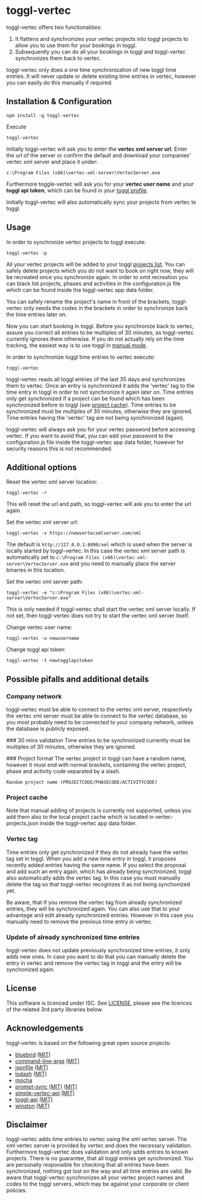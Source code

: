 # toggl-vertec
toggl-vertec offers two functionalities:
1) It flattens and synchronizes your vertec projects into toggl projects to allow you to use them for your bookings in toggl.
2) Subsequently you can do all your bookings in toggl and toggl-vertec synchronizes them back to vertec. 

toggl-vertec only does a one time synchronization of new toggl time entries. It will never update or delete existing time entries in vertec, however you can easily do this manually if required.

## Installation & Configuration

    npm install -g toggl-vertec

Execute

    toggl-vertec

Initially toggl-vertec will ask you to enter the **vertec xml server url**. Enter the url of the server or confirm the default and download your companies' vertec xml server and place it under:

    c:\Program Files (x86)\vertec-xml-server\VertecServer.exe

Furthermore toggle-vertec will ask you for your **vertec user name** and your **toggl api token**, which can be found in your [toggl profile](https://toggl.com/app/profile).

Initially toggl-vertec will also automatically sync your projects from vertec to toggl.

## Usage

In order to synchronize vertec projects to toggl execute:

    toggl-vertec -p

All your vertec projects will be added to your toggl [projects list](https://toggl.com/app/projects/).
You can safely delete projects which you do not want to book on right now, they will be recreated once you synchronize again. In order to omit recreation you can black list projects, phases and activities in the configuration.js file which can be found inside the toggl-vertec app data folder.

You can safely rename the project's name in front of the brackets, toggl-vertec only needs the codes in the brackets in order to synchronize back the time entries later on.

Now you can start booking in toggl.
Before you synchronize back to vertec, assure you correct all entries to be multiples of 30 minutes, as toggl-vertec currently ignores them otherwise.
If you do not actually rely on the time tracking, the easiest way is to use toggl in [manual mode](https://support.toggl.com/creating-a-time-entry/#addtimelater).

In order to synchronize toggl time entries to vertec execute: 

    toggl-vertec

toggl-vertec reads all toggl entries of the last 35 days and synchronizes them to vertec.
Once an entry is synchronized it adds the 'vertec' tag to the time entry in toggl in order to not synchronize it again later on.
Time entries only get synchronized if a project can be found which has been synchronized before to toggl (see [project cache](#project-cache)).
Time entries to be synchronized must be multiples of 30 minutes, otherwise they are ignored.
Time entries having the 'vertec' tag are not being synchronized (again).

toggl-vertec will always ask you for your vertec password before accessing vertec. If you want to avoid that, you can add your password to the configuration.js file inside the toggl-vertec app data folder, however for security reasons this is not recommended.

## Additional options

Reset the vertec xml server location:

    toggl-vertec -r

This will reset the url and path, so toggl-vertec will ask you to enter the url again.

Set the vertec xml server url:

    toggl-vertec -v https://newvertecxmlserver.com/xml

The default is `http://127.0.0.1:8090/xml` which is used when the server is locally started by toggl-vertec. In this case the vertec xml server path is automatically set to `c:\Program Files (x86)\vertec-xml-server\VertecServer.exe` and you need to manually place the server binaries in this location.

Set the vertec xml server path:

    toggl-vertec -e "c:\Program Files (x86)\vertec-xml-server\VertecServer.exe"

This is only needed if toggl-vertec shall start the vertec xml server locally. If not set, then toggl-vertec does not try to start the vertec xml server itself.

Change vertec user name:

    toggl-vertec -u newusername

Change toggl api token:

    toggl-vertec -t newtogglapitoken

## Possible pifalls and additional details

### Company network
toggl-vertec must be able to connect to the vertec xml server, respectively the vertec xml server must be able to connect to the vertec database, so you most probably need to be connected to your company network, unless the database is publicly exposed.

### 30 mins validation
Time entries to be synchronized currently must be multiples of 30 minutes, otherwise they are ignored.

### Project format
The vertec project in toggl can have a random name, however it must end with normal brackets, containing the vertec project, phase and activity code separated by a slash.

    Random project name (PROJECTCODE/PHASECODE/ACTIVITYCODE)

### Project cache
Note that manual adding of projects is currently not supported, unless you add them also to the local project cache which is located in vertec-projects.json inside the toggl-vertec app data folder.

### Vertec tag
Time entries only get synchronized if they do not already have the vertec tag set in toggl.
When you add a new time entry in toggl, it proposes recently added entries having the same name.
If you select the proposal and add such an entry again, which has already being synchronized, toggl also automatically adds the vertec tag.
In this case you must manually delete the tag so that toggl-vertec recognizes it as not being synchonized yet.

Be aware, that if you remove the vertec tag from already synchronized entries, they will be synchronized again.
You can also use that to your advantage and edit already synchronized entries.
However in this case you manually need to remove the previous time entry in vertec.

### Update of already synchronized time entries
toggl-vertec does not update previously synchronized time entries, it only adds new ones.
In case you want to do that you can manually delete the entry in vertec and remove the vertec tag in toggl and the entry will be synchonized again.

## License
This software is licenced under ISC. See [LICENSE](LICENSE), please see the licences of the related 3rd party libraries below.

## Acknowledgements
toggl-vertec is based on the following great open source projects:
* [bluebird](https://github.com/petkaantonov/bluebird/) [(MIT)](https://github.com/petkaantonov/bluebird/blob/master/LICENSE)
* [command-line-args](https://github.com/75lb/command-line-args) [(MIT)](https://github.com/75lb/command-line-args/blob/master/LICENSE)
* [jsonfile](https://github.com/jprichardson/node-jsonfile) [(MIT)](https://github.com/jprichardson/node-jsonfile/blob/master/LICENSE)
* [lodash](https://github.com/lodash/lodash) [(MIT)](https://github.com/lodash/lodash/blob/master/LICENSE)
* [mocha](https://github.com/mochajs/mocha) 
* [prompt-sync](https://github.com/0x00A/prompt-sync) [(MIT)](http://spdx.org/licenses/MIT.html) [(MIT)](https://github.com/mochajs/mocha/blob/master/LICENSE)
* [simple-vertec-api](https://github.com/dimitri-koenig/simple-vertec-api) [(MIT)](http://opensource.org/licenses/MIT)
* [toggl-api](https://github.com/7eggs/node-toggl-api) [(MIT)](https://github.com/7eggs/node-toggl-api/blob/master/LICENSE)
* [winston](https://github.com/winstonjs/winston) [(MIT)](https://github.com/winstonjs/winston/blob/master/LICENSE)

## Disclaimer
toggl-vertec adds time entries to vertec using the xml vertec server.
The xml vertec server is provided by vertec and does the necessary validation.
Furthermore toggl-vertec does validation and only adds entries to known projects.
There is no guarantee, that all toggl entries get synchronized.
You are personally responsible for checking that all entries have been synchronized, nothing got lost on the way and all time entries are valid.
Be aware that toggl-vertec synchronizes all your vertec project names and codes to the toggl servers, which may be against your corporate or client policies.

